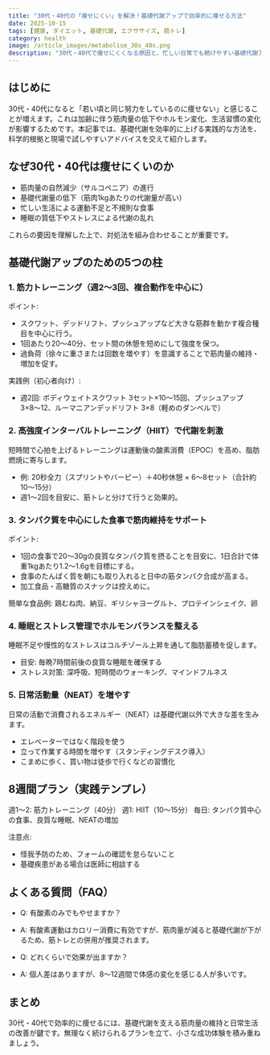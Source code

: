 ```yaml
---
title: "30代・40代の「痩せにくい」を解決！基礎代謝アップで効率的に痩せる方法"
date: 2025-10-15
tags: [健康, ダイエット, 基礎代謝, エクササイズ, 筋トレ]
category: health
image: /article_images/metabolism_30s_40s.png
description: "30代・40代で痩せにくくなる原因と、忙しい日常でも続けやすい基礎代謝アップの具体的方法を分かりやすく解説します。食事、運動、睡眠、生活習慣を総合的に改善する実践プランつき。"
---
```


## はじめに

30代・40代になると「若い頃と同じ努力をしているのに痩せない」と感じることが増えます。これは加齢に伴う筋肉量の低下やホルモン変化、生活習慣の変化が影響するためです。本記事では、基礎代謝を効率的に上げる実践的な方法を、科学的根拠と現場で試しやすいアドバイスを交えて紹介します。

## なぜ30代・40代は痩せにくいのか

- 筋肉量の自然減少（サルコペニア）の進行
- 基礎代謝量の低下（筋肉1kgあたりの代謝量が高い）
- 忙しい生活による運動不足と不規則な食事
- 睡眠の質低下やストレスによる代謝の乱れ

これらの要因を理解した上で、対処法を組み合わせることが重要です。

## 基礎代謝アップのための5つの柱

### 1. 筋力トレーニング（週2〜3回、複合動作を中心に）

ポイント:

- スクワット、デッドリフト、プッシュアップなど大きな筋群を動かす複合種目を中心に行う。
- 1回あたり20〜40分、セット間の休憩を短めにして強度を保つ。
- 過負荷（徐々に重さまたは回数を増やす）を意識することで筋肉量の維持・増加を促す。

実践例（初心者向け）:

- 週2回: ボディウェイトスクワット 3セット×10〜15回、プッシュアップ 3×8〜12、ルーマニアンデッドリフト 3×8（軽めのダンベルで）

### 2. 高強度インターバルトレーニング（HIIT）で代謝を刺激

短時間で心拍を上げるトレーニングは運動後の酸素消費（EPOC）を高め、脂肪燃焼に寄与します。

- 例: 20秒全力（スプリントやバーピー）＋40秒休憩 × 6〜8セット（合計約10〜15分）
- 週1〜2回を目安に、筋トレと分けて行うと効果的。

### 3. タンパク質を中心にした食事で筋肉維持をサポート

ポイント:

- 1回の食事で20〜30gの良質なタンパク質を摂ることを目安に、1日合計で体重1kgあたり1.2〜1.6gを目標にする。
- 食事のたんぱく質を朝にも取り入れると日中の筋タンパク合成が高まる。
- 加工食品・高糖質のスナックは控えめに。

簡単な食品例: 鶏むね肉、納豆、ギリシャヨーグルト、プロテインシェイク、卵

### 4. 睡眠とストレス管理でホルモンバランスを整える

睡眠不足や慢性的なストレスはコルチゾール上昇を通して脂肪蓄積を促します。

- 目安: 毎晩7時間前後の良質な睡眠を確保する
- ストレス対策: 深呼吸、短時間のウォーキング、マインドフルネス

### 5. 日常活動量（NEAT）を増やす

日常の活動で消費されるエネルギー（NEAT）は基礎代謝以外で大きな差を生みます。

- エレベーターではなく階段を使う
- 立って作業する時間を増やす（スタンディングデスク導入）
- こまめに歩く、買い物は徒歩で行くなどの習慣化

## 8週間プラン（実践テンプレ）

週1〜2: 筋力トレーニング（40分）
週1: HIIT（10〜15分）
毎日: タンパク質中心の食事、良質な睡眠、NEATの増加

注意点:

- 怪我予防のため、フォームの確認を怠らないこと
- 基礎疾患がある場合は医師に相談する

## よくある質問（FAQ）

- Q: 有酸素のみでもやせますか？
- A: 有酸素運動はカロリー消費に有効ですが、筋肉量が減ると基礎代謝が下がるため、筋トレとの併用が推奨されます。

- Q: どれくらいで効果が出ますか？
- A: 個人差はありますが、8〜12週間で体感の変化を感じる人が多いです。

## まとめ

30代・40代で効率的に痩せるには、基礎代謝を支える筋肉量の維持と日常生活の改善が鍵です。無理なく続けられるプランを立て、小さな成功体験を積み重ねましょう。
